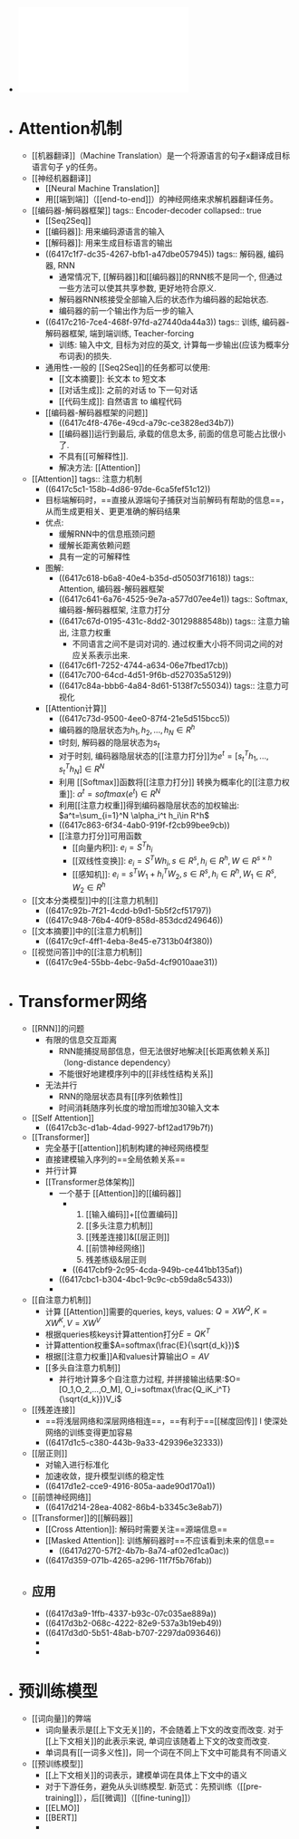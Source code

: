 - ![Lecture5-高级神经网络和预训练模型.pdf](../assets/Lecture5-高级神经网络和预训练模型_1679278338397_0.pdf)
- # Attention机制
	- [[机器翻译]]（Machine Translation）是一个将源语言的句子x翻译成目标语言句子 y的任务。
	- [[神经机器翻译]]
		- [[Neural Machine Translation]]
		- 用[[端到端]]（[[end-to-end]]）的神经网络来求解机器翻译任务。
	- [[编码器-解码器框架]]
	  tags:: Encoder-decoder
	  collapsed:: true
		- [[Seq2Seq]]
		- [[编码器]]: 用来编码源语言的输入
		- [[解码器]]: 用来生成目标语言的输出
		- ((6417c1f7-dc35-4267-bfb1-a47dbe057945))
		  tags:: 解码器, 编码器, RNN
			- 通常情况下, [[解码器]]和[[编码器]]的RNN核不是同一个, 但通过一些方法可以使其共享参数, 更好地符合原义.
			- 解码器RNN核接受全部输入后的状态作为编码器的起始状态.
			- 编码器的前一个输出作为后一步的输入
		- ((6417c216-7ce4-468f-97fd-a27440da44a3))
		  tags:: 训练, 编码器-解码器框架, 端到端训练, Teacher-forcing
			- 训练: 输入中文, 目标为对应的英文, 计算每一步输出(应该为概率分布词表)的损失.
		- 通用性-一般的 [[Seq2Seq]]的任务都可以使用:
			- [[文本摘要]]: 长文本 to 短文本
			- [[对话生成]]: 之前的对话 to 下一句对话
			- [[代码生成]]: 自然语言 to 编程代码
		- [[编码器-解码器框架的问题]]
			- ((6417c4f8-476e-49cd-a79c-ce3828ed34b7))
			- [[编码器]]运行到最后, 承载的信息太多, 前面的信息可能占比很小了.
			- 不具有[[可解释性]].
			- 解决方法: [[Attention]]
	- [[Attention]]
	  tags:: 注意力机制
		- ((6417c5c1-158b-4d86-97de-6ca5fef51c12))
		- 目标端解码时，==直接从源端句子捕获对当前解码有帮助的信息==，从而生成更相关、更更准确的解码结果
		- 优点:
			- 缓解RNN中的信息瓶颈问题
			- 缓解长距离依赖问题
			- 具有一定的可解释性
		- 图解:
			- ((6417c618-b6a8-40e4-b35d-d50503f71618))
			  tags:: Attention, 编码器-解码器框架
			- ((6417c641-6a76-4525-9e7a-a577d07ee4e1))
			  tags:: Softmax, 编码器-解码器框架, 注意力打分
			- ((6417c67d-0195-431c-8dd2-30129888548b))
			  tags:: 注意力输出, 注意力权重
				- 不同语言之间不是词对词的. 通过权重大小将不同词之间的对应关系表示出来.
			- ((6417c6f1-7252-4744-a634-06e7fbed17cb))
			- ((6417c700-64cd-4d51-9f6b-d527035a5129))
			- ((6417c84a-bbb6-4a84-8d61-5138f7c55034))
			  tags:: 注意力可视化
		- [[Attention计算]]
			- ((6417c73d-9500-4ee0-87f4-21e5d515bcc5))
			- 编码器的隐层状态为$h_1,h_2,...,h_N\in R^h$
			- t时刻, 解码器的隐层状态为$s_t$
			- 对于时刻, 编码器隐层状态的[[注意力打分]]为$e^t=[s_t^Th_1,...,s_t^Th_N]\in R^N$
			- 利用 [[Softmax]]函数将[[注意力打分]] 转换为概率化的[[注意力权重]]: $\alpha^t=softmax(e^t)\in R^N$
			- 利用[[注意力权重]]得到编码器隐层状态的加权输出: $a^t=\sum_{i=1}^N \alpha_i^t h_i\in R^h$
			- ((6417c863-6f34-4ab0-919f-f2cb99bee9cb))
			- [[注意力打分]]可用函数
				- [[向量内积]]: $e_i= S^T h_i$
				- [[双线性变换]]: $e_i = S^TWh_i, s\in R^s, h_i\in R^h, W\in R^{s\times h}$
				- [[感知机]]: $e_i=s^TW_1+h_i^TW_2, s\in R^s, h_i\in R^h, W_1\in R^s,W_2\in R^h$
	- [[文本分类模型]]中的[[注意力机制]]
		- ((6417c92b-7f21-4cdd-b9d1-5b5f2cf51797))
		- ((6417c948-76b4-40f9-858d-853dcd249646))
	- [[文本摘要]]中的[[注意力机制]]
		- ((6417c9cf-4ff1-4eba-8e45-e7313b04f380))
	- [[视觉问答]]中的[[注意力机制]]
		- ((6417c9e4-55bb-4ebc-9a5d-4cf9010aae31))
- # Transformer网络
	- [[RNN]]的问题
		- 有限的信息交互距离
			- RNN能捕捉局部信息，但无法很好地解决[[长距离依赖关系]]（long-distance dependency）
			- 不能很好地建模序列中的[[非线性结构关系]]
		- 无法并行
			- RNN的隐层状态具有[[序列依赖性]]
			- 时间消耗随序列长度的增加而增加30输入文本
	- [[Self Attention]]
		- ((6417cb3c-d1ab-4dad-9927-bf12ad179b7f))
	- [[Transformer]]
		- 完全基于[[attention]]机制构建的神经网络模型
		- 直接建模输入序列的==全局依赖关系==
		- 并行计算
		- [[Transformer总体架构]]
			- 一个基于 [[Attention]]的[[编码器]]
				- 1. [[输入编码]]+[[位置编码]]
				  2. [[多头注意力机制]]
				  3. [[残差连接]]&[[层正则]]
				  4. [[前馈神经网络]]
				  5. 残差练级&层正则
				- ((6417cbf9-2c95-4cda-949b-ce441bb135af))
			- ((6417cbc1-b304-4bc1-9c9c-cb59da8c5433))
			-
	- [[自注意力机制]]
		- 计算 [[Attention]]需要的queries, keys, values: $Q=XW^Q, K=XW^K, V=XW^V$
		- 根据queries核keys计算attention打分$E=QK^T$
		- 计算attention权重$A=softmax(\frac{E}{\sqrt{d_k}})$
		- 根据[[注意力权重]]A和values计算输出$O=AV$
		- [[多头自注意力机制]]
			- 并行地计算多个自注意力过程, 并拼接输出结果:$O=[O_1,O_2,...,O_M], O_i=softmax(\frac{Q_iK_i^T}{\sqrt{d_k}})V_i$
	- [[残差连接]]
		- ==将浅层网络和深层网络相连==，==有利于==[[梯度回传]] l 使深处网络的训练变得更加容易
		- ((6417d1c5-c380-443b-9a33-429396e32333))
	- [[层正则]]
		- 对输入进行标准化
		- 加速收敛，提升模型训练的稳定性
		- ((6417d1e2-cce9-4916-805a-aade90d170a1))
	- [[前馈神经网络]]
		- ((6417d214-28ea-4082-86b4-b3345c3e8ab7))
	- [[Transformer]]的[[解码器]]
		- [[Cross Attention]]: 解码时需要关注==源端信息==
		- [[Masked Attention]]: 训练解码器时==不应该看到未来的信息==
			- ((6417d270-57f2-4b7b-8a74-af02ed1ca0ac))
		- ((6417d359-071b-4265-a296-11f7f5b76fab))
	- ## 应用
		- ((6417d3a9-1ffb-4337-b93c-07c035ae889a))
		- ((6417d3b2-068c-4222-82e9-537a3b19eb49))
		- ((6417d3d0-5b51-48ab-b707-2297da093646))
		-
		-
- # 预训练模型
	- [[词向量]]的弊端
		- 词向量表示是[[上下文无关]]的，不会随着上下文的改变而改变. 对于[[上下文相关]]的此表示来说, 单词应该随着上下文的改变而改变.
		- 单词具有[[一词多义性]]，同一个词在不同上下文中可能具有不同语义
	- [[预训练模型]]
		- [[上下文相关]]的词表示，建模单词在具体上下文中的语义
		- 对于下游任务，避免从头训练模型. 新范式：先预训练（[[pre-training]]），后[[微调]]（[[fine-tuning]]）
		- [[ELMO]]
		- [[BERT]]
		-